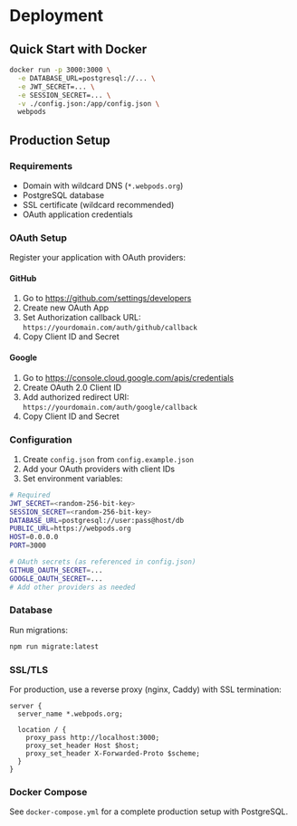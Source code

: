 # Deployment

## Quick Start with Docker

```bash
docker run -p 3000:3000 \
  -e DATABASE_URL=postgresql://... \
  -e JWT_SECRET=... \
  -e SESSION_SECRET=... \
  -v ./config.json:/app/config.json \
  webpods
```

## Production Setup

### Requirements

- Domain with wildcard DNS (`*.webpods.org`)
- PostgreSQL database
- SSL certificate (wildcard recommended)
- OAuth application credentials

### OAuth Setup

Register your application with OAuth providers:

#### GitHub

1. Go to https://github.com/settings/developers
2. Create new OAuth App
3. Set Authorization callback URL: `https://yourdomain.com/auth/github/callback`
4. Copy Client ID and Secret

#### Google

1. Go to https://console.cloud.google.com/apis/credentials
2. Create OAuth 2.0 Client ID
3. Add authorized redirect URI: `https://yourdomain.com/auth/google/callback`
4. Copy Client ID and Secret

### Configuration

1. Create `config.json` from `config.example.json`
2. Add your OAuth providers with client IDs
3. Set environment variables:

```bash
# Required
JWT_SECRET=<random-256-bit-key>
SESSION_SECRET=<random-256-bit-key>
DATABASE_URL=postgresql://user:pass@host/db
PUBLIC_URL=https://webpods.org
HOST=0.0.0.0
PORT=3000

# OAuth secrets (as referenced in config.json)
GITHUB_OAUTH_SECRET=...
GOOGLE_OAUTH_SECRET=...
# Add other providers as needed
```

### Database

Run migrations:

```bash
npm run migrate:latest
```

### SSL/TLS

For production, use a reverse proxy (nginx, Caddy) with SSL termination:

```nginx
server {
  server_name *.webpods.org;

  location / {
    proxy_pass http://localhost:3000;
    proxy_set_header Host $host;
    proxy_set_header X-Forwarded-Proto $scheme;
  }
}
```

### Docker Compose

See `docker-compose.yml` for a complete production setup with PostgreSQL.

